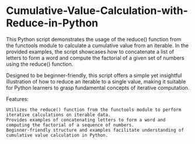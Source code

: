 # Cumulative-Value-Calculation-with-Reduce-in-Python
This Python script demonstrates the usage of the reduce() function from the functools module to calculate a cumulative value from an iterable. In the provided examples, the script showcases how to concatenate a list of letters to form a word and compute the factorial of a given set of numbers using the reduce() function.

Designed to be beginner-friendly, this script offers a simple yet insightful illustration of how to reduce an iterable to a single value, making it suitable for Python learners to grasp fundamental concepts of iterative computation.

Features:

    Utilizes the reduce() function from the functools module to perform iterative calculations on iterable data.
    Provides examples of concatenating letters to form a word and computing the factorial of a sequence of numbers.
    Beginner-friendly structure and examples facilitate understanding of cumulative value calculation in Python.

